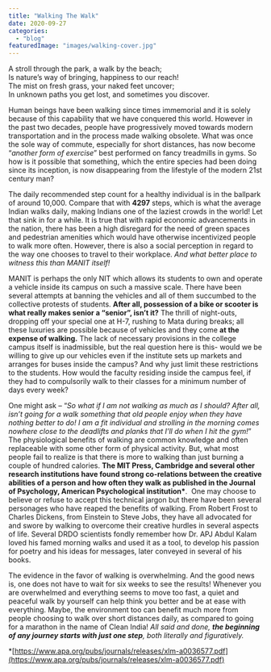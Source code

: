 ```yaml
---
title: "Walking The Walk"
date: 2020-09-27
categories:
  - "blog"
featuredImage: "images/walking-cover.jpg"
---
```


A stroll through the park, a walk by the beach;  
Is nature’s way of bringing, happiness to our reach!  
The mist on fresh grass, your naked feet uncover;  
In unknown paths you get lost, and sometimes you discover.

Human beings have been walking since times immemorial and it is solely because of this capability that we have conquered this world. However in the past two decades, people have progressively moved towards modern transportation and in the process made walking obsolete. What was once the sole way of commute, especially for short distances, has now become “_another form of exercise_” best performed on fancy treadmills in gyms. So how is it possible that something, which the entire species had been doing since its inception, is now disappearing from the lifestyle of the modern 21st century man?

The daily recommended step count for a healthy individual is in the ballpark of around 10,000. Compare that with **4297** steps, which is what the average Indian walks daily, making Indians one of the laziest crowds in the world! Let that sink in for a while. It is true that with rapid economic advancements in the nation, there has been a high disregard for the need of green spaces and pedestrian amenities which would have otherwise incentivized people to walk more often. However, there is also a social perception in regard to the way one chooses to travel to their workplace. _And what better place to witness this than MANIT itself!_

MANIT is perhaps the only NIT which allows its students to own and operate a vehicle inside its campus on such a massive scale. There have been several attempts at banning the vehicles and all of them succumbed to the collective protests of students. **After all, possession of a bike or scooter is what really makes senior a “senior”, isn’t it?** The thrill of night-outs, dropping off your special one at H-7, rushing to Mata during breaks; all these luxuries are possible because of vehicles and they come **at the expense of walking.** The lack of necessary provisions in the college campus itself is inadmissible, but the real question here is this- would we be willing to give up our vehicles even if the institute sets up markets and arranges for buses inside the campus? And why just limit these restrictions to the students. How would the faculty residing inside the campus feel, if they had to compulsorily walk to their classes for a minimum number of days every week?

One might ask – “_So what if I am not walking as much as I should? After all, isn’t going for a walk something that old people enjoy when they have nothing better to do! I am a fit individual and strolling in the morning comes nowhere close to the deadlifts and planks that I’ll do when I hit the gym!_” The physiological benefits of walking are common knowledge and often replaceable with some other form of physical activity. But, what most people fail to realize is that there is more to walking than just burning a couple of hundred calories. **The MIT Press, Cambridge and several other research institutions have found strong co-relations between the creative abilities of a person and how often they walk as published in the Journal of Psychology, American Psychological institution\***.  One may choose to believe or refuse to accept this technical jargon but there have been several personages who have reaped the benefits of walking. From Robert Frost to Charles Dickens, from Einstein to Steve Jobs, they have all advocated for and swore by walking to overcome their creative hurdles in several aspects of life. Several DRDO scientists fondly remember how Dr. APJ Abdul Kalam loved his famed morning walks and used it as a tool, to develop his passion for poetry and his ideas for messages, later conveyed in several of his books.

The evidence in the favor of walking is overwhelming. And the good news is, one does not have to wait for six weeks to see the results! Whenever you are overwhelmed and everything seems to move too fast, a quiet and peaceful walk by yourself can help think you better and be at ease with everything. Maybe, the environment too can benefit much more from people choosing to walk over short distances daily, as compared to going for a marathon in the name of Clean India! _All said and done, **the beginning of any journey starts with just one step**, both literally and figuratively._

\*[https://www.apa.org/pubs/journals/releases/xlm-a0036577.pdf](https://www.apa.org/pubs/journals/releases/xlm-a0036577.pdf)
